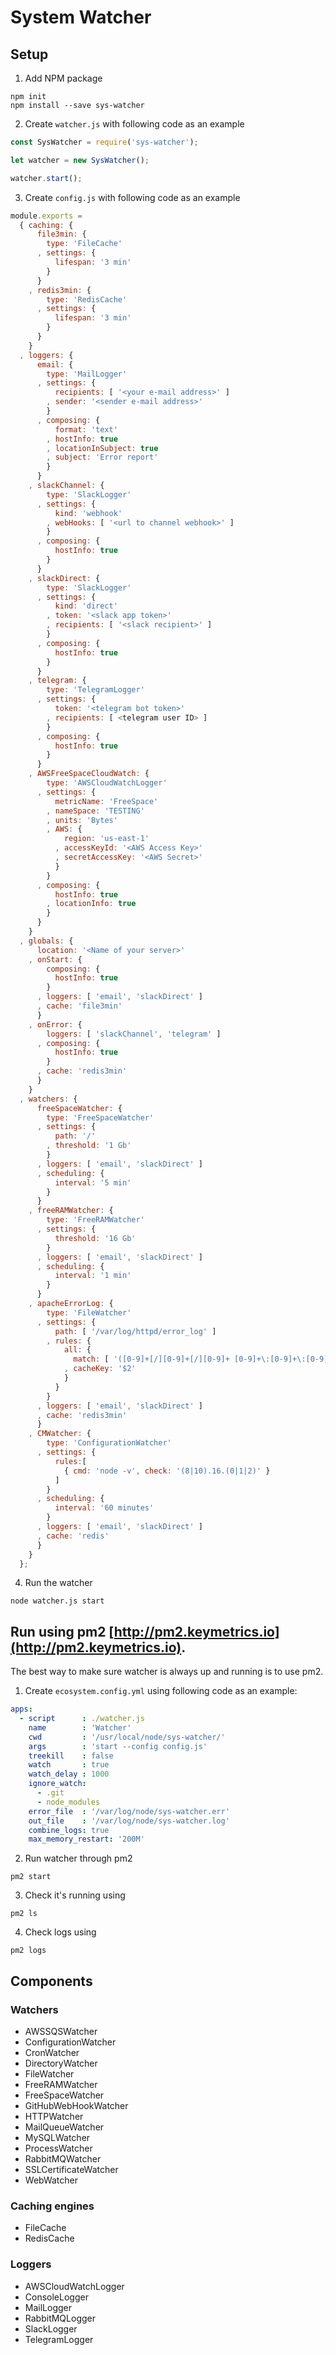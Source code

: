 # System Watcher

## Setup

1) Add NPM package

```shell
npm init
npm install --save sys-watcher
```

2) Create `watcher.js` with following code as an example

```javascript
const SysWatcher = require('sys-watcher');

let watcher = new SysWatcher();

watcher.start();
```

3) Create `config.js` with following code as an example

```javascript
module.exports =
  { caching: {
      file3min: {
        type: 'FileCache'
      , settings: {
          lifespan: '3 min'
        }
      }
    , redis3min: {
        type: 'RedisCache'
      , settings: {
          lifespan: '3 min'
        }
      }
    }
  , loggers: {
      email: {
        type: 'MailLogger'
      , settings: {
          recipients: [ '<your e-mail address>' ]
        , sender: '<sender e-mail address>'
        }
      , composing: {
          format: 'text'
        , hostInfo: true
        , locationInSubject: true
        , subject: 'Error report'
        }
      }
    , slackChannel: {
        type: 'SlackLogger'
      , settings: {
          kind: 'webhook'
        , webHooks: [ '<url to channel webhook>' ]
        }
      , composing: {
          hostInfo: true
        }
      }
    , slackDirect: {
        type: 'SlackLogger'
      , settings: {
          kind: 'direct'
        , token: '<slack app token>'
        , recipients: [ '<slack recipient>' ]
        }
      , composing: {
          hostInfo: true
        }
      }
    , telegram: {
        type: 'TelegramLogger'
      , settings: {
          token: '<telegram bot token>'
        , recipients: [ <telegram user ID> ]
        }
      , composing: {
          hostInfo: true
        }
      }
    , AWSFreeSpaceCloudWatch: {
        type: 'AWSCloudWatchLogger'
      , settings: {
          metricName: 'FreeSpace'
        , nameSpace: 'TESTING'
        , units: 'Bytes'
        , AWS: {
            region: 'us-east-1'
          , accessKeyId: '<AWS Access Key>'
          , secretAccessKey: '<AWS Secret>'
          }
        }
      , composing: {
          hostInfo: true
        , locationInfo: true
        }
      }
    }
  , globals: {
      location: '<Name of your server>'
    , onStart: {
        composing: {
          hostInfo: true
        }
      , loggers: [ 'email', 'slackDirect' ]
      , cache: 'file3min'
      }
    , onError: {
        loggers: [ 'slackChannel', 'telegram' ]
      , composing: {
          hostInfo: true
        }
      , cache: 'redis3min'
      }
    }
  , watchers: {
      freeSpaceWatcher: {
        type: 'FreeSpaceWatcher'
      , settings: {
          path: '/'
        , threshold: '1 Gb'
        }
      , loggers: [ 'email', 'slackDirect' ]
      , scheduling: {
          interval: '5 min'
        }
      }
    , freeRAMWatcher: {
        type: 'FreeRAMWatcher'
      , settings: {
          threshold: '16 Gb'
        }
      , loggers: [ 'email', 'slackDirect' ]
      , scheduling: {
          interval: '1 min'
        }
      }
    , apacheErrorLog: {
        type: 'FileWatcher'
      , settings: {
          path: [ '/var/log/httpd/error_log' ]
        , rules: {
            all: {
              match: [ '([0-9]+[/][0-9]+[/][0-9]+ [0-9]+\:[0-9]+\:[0-9]+ \[error\] [0-9#]+\: [0-9*]+) (.+)' ]
            , cacheKey: '$2'
            }
          }
        }
      , loggers: [ 'email', 'slackDirect' ]
      , cache: 'redis3min'
      }
    , CMWatcher: {
        type: 'ConfigurationWatcher'
      , settings: {
          rules:[
            { cmd: 'node -v', check: '(8|10).16.(0|1|2)' }
          ]
        }
      , scheduling: {
          interval: '60 minutes'
        }
      , loggers: [ 'email', 'slackDirect' ]
      , cache: 'redis'
      }
    }
  };
```

4) Run the watcher

```shell
node watcher.js start
```

## Run using pm2 [http://pm2.keymetrics.io](http://pm2.keymetrics.io).

The best way to make sure watcher is always up and running is to use pm2.

1) Create `ecosystem.config.yml` using following code as an example:

```yaml
apps:
  - script      : ./watcher.js
    name        : 'Watcher'
    cwd         : '/usr/local/node/sys-watcher/'
    args        : 'start --config config.js'
    treekill    : false
    watch       : true
    watch_delay : 1000
    ignore_watch:
      - .git
      - node_modules
    error_file  : '/var/log/node/sys-watcher.err'
    out_file    : '/var/log/node/sys-watcher.log'
    combine_logs: true
    max_memory_restart: '200M'
```

2) Run watcher through pm2

```shell
pm2 start
```

3) Check it's running using

```shell
pm2 ls
```

4) Check logs using

```shell
pm2 logs
```

## Components

### Watchers

- AWSSQSWatcher
- ConfigurationWatcher
- CronWatcher
- DirectoryWatcher
- FileWatcher
- FreeRAMWatcher
- FreeSpaceWatcher
- GitHubWebHookWatcher
- HTTPWatcher
- MailQueueWatcher
- MySQLWatcher
- ProcessWatcher
- RabbitMQWatcher
- SSLCertificateWatcher
- WebWatcher

### Caching engines

- FileCache
- RedisCache

### Loggers

- AWSCloudWatchLogger
- ConsoleLogger
- MailLogger
- RabbitMQLogger
- SlackLogger
- TelegramLogger